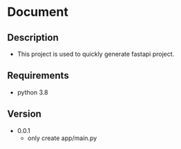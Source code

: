 # Document
## Description
- This project is used to quickly generate fastapi project.
## Requirements
- python 3.8
## Version
- 0.0.1
    - only create app/main.py